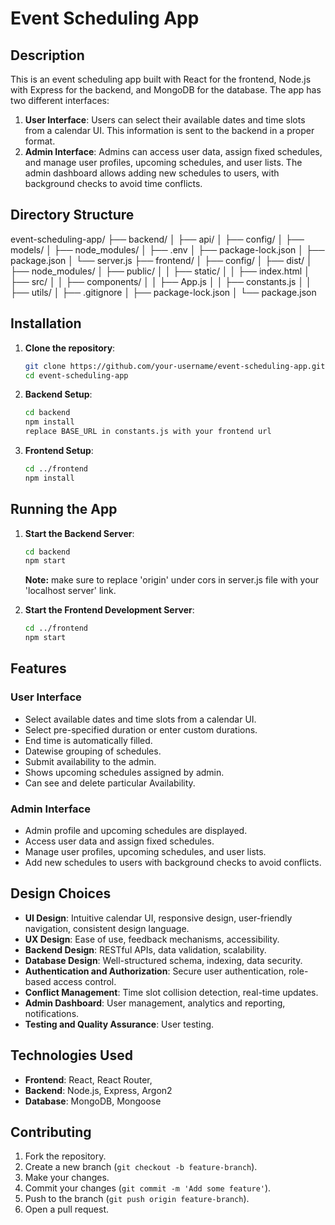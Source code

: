 # Event Scheduling App

## Description

This is an event scheduling app built with React for the frontend, Node.js with Express for the backend, and MongoDB for the database. The app has two different interfaces:

1. **User Interface**: Users can select their available dates and time slots from a calendar UI. This information is sent to the backend in a proper format.
2. **Admin Interface**: Admins can access user data, assign fixed schedules, and manage user profiles, upcoming schedules, and user lists. The admin dashboard allows adding new schedules to users, with background checks to avoid time conflicts.

## Directory Structure

event-scheduling-app/
├── backend/
│ ├── api/
│ ├── config/
│ ├── models/
│ ├── node_modules/
│ ├── .env
│ ├── package-lock.json
│ ├── package.json
│ └── server.js
├── frontend/
│ ├── config/
│ ├── dist/
│ ├── node_modules/
│ ├── public/
│ │ ├── static/
│ │ ├── index.html
│ ├── src/
│ │ ├── components/
│ │ ├── App.js
│ │ ├── constants.js
│ │ ├── utils/
│ ├── .gitignore
│ ├── package-lock.json
│ └── package.json

## Installation

1. **Clone the repository**:

   ```bash
   git clone https://github.com/your-username/event-scheduling-app.git
   cd event-scheduling-app
   ```

2. **Backend Setup**:

   ```bash
   cd backend
   npm install
   replace BASE_URL in constants.js with your frontend url
   ```

3. **Frontend Setup**:
   ```bash
   cd ../frontend
   npm install
   ```

## Running the App

1. **Start the Backend Server**:

   ```bash
   cd backend
   npm start
   ```

   **Note:** make sure to replace 'origin' under cors in server.js file with your 'localhost server' link.

2. **Start the Frontend Development Server**:
   ```bash
   cd ../frontend
   npm start
   ```

## Features

### User Interface

- Select available dates and time slots from a calendar UI.
- Select pre-specified duration or enter custom durations.
- End time is automatically filled.
- Datewise grouping of schedules.
- Submit availability to the admin.
- Shows upcoming schedules assigned by admin.
- Can see and delete particular Availability.

### Admin Interface

- Admin profile and upcoming schedules are displayed.
- Access user data and assign fixed schedules.
- Manage user profiles, upcoming schedules, and user lists.
- Add new schedules to users with background checks to avoid conflicts.

## Design Choices

- **UI Design**: Intuitive calendar UI, responsive design, user-friendly navigation, consistent design language.
- **UX Design**: Ease of use, feedback mechanisms, accessibility.
- **Backend Design**: RESTful APIs, data validation, scalability.
- **Database Design**: Well-structured schema, indexing, data security.
- **Authentication and Authorization**: Secure user authentication, role-based access control.
- **Conflict Management**: Time slot collision detection, real-time updates.
- **Admin Dashboard**: User management, analytics and reporting, notifications.
- **Testing and Quality Assurance**: User testing.

## Technologies Used

- **Frontend**: React, React Router,
- **Backend**: Node.js, Express, Argon2
- **Database**: MongoDB, Mongoose

## Contributing

1. Fork the repository.
2. Create a new branch (`git checkout -b feature-branch`).
3. Make your changes.
4. Commit your changes (`git commit -m 'Add some feature'`).
5. Push to the branch (`git push origin feature-branch`).
6. Open a pull request.
